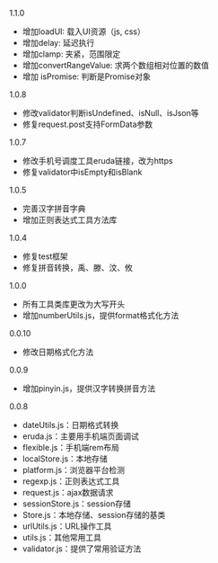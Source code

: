 1.1.0

- 增加loadUI: 载入UI资源（js, css）
- 增加delay: 延迟执行
- 增加clamp: 夹紧，范围限定
- 增加convertRangeValue: 求两个数组相对位置的数值
- 增加 isPromise: 判断是Promise对象

1.0.8

- 修改validator判断isUndefined、isNull、isJson等
- 修复request.post支持FormData参数

1.0.7

- 修改手机号调度工具eruda链接，改为https
- 修复validator中isEmpty和isBlank

1.0.5

- 完善汉字拼音字典
- 增加正则表达式工具方法库

1.0.4

- 修复test框架
- 修复拼音转换，禹、滕、汶、攸

1.0.0

- 所有工具类库更改为大写开头
- 增加numberUtils.js，提供format格式化方法

0.0.10

- 修改日期格式化方法

0.0.9

- 增加pinyin.js，提供汉字转换拼音方法

0.0.8

- dateUtils.js：日期格式转换
- eruda.js：主要用手机端页面调试
- flexible.js：手机端rem布局
- localStore.js：本地存储
- platform.js：浏览器平台检测
- regexp.js：正则表达式工具
- request.js：ajax数据请求
- sessionStore.js：session存储
- Store.js：本地存储、session存储的基类
- urlUtils.js：URL操作工具
- utils.js：其他常用工具
- validator.js：提供了常用验证方法
